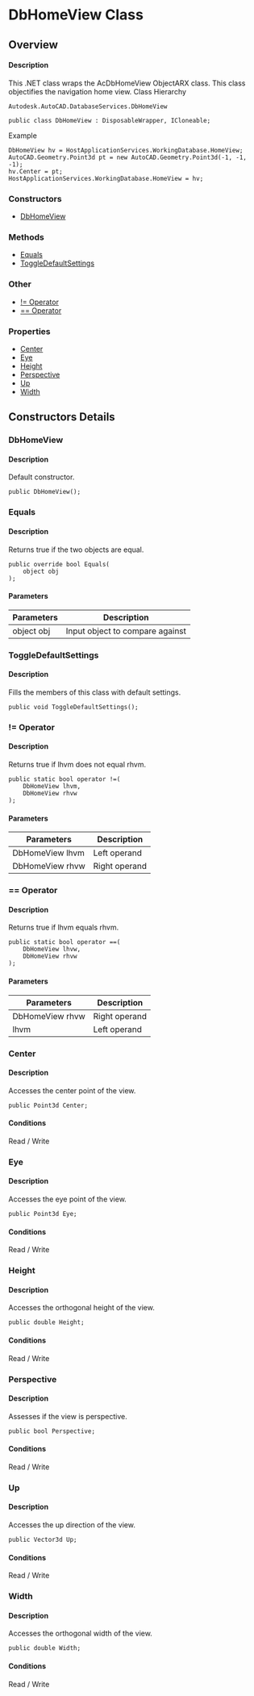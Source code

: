 # DbHomeView Class

## Overview

#### Description
This .NET class wraps the AcDbHomeView ObjectARX class. 
This class objectifies the navigation home view. 
Class Hierarchy
```text
Autodesk.AutoCAD.DatabaseServices.DbHomeView
```

```text
public class DbHomeView : DisposableWrapper, ICloneable;
```

Example
```text
DbHomeView hv = HostApplicationServices.WorkingDatabase.HomeView;
AutoCAD.Geometry.Point3d pt = new AutoCAD.Geometry.Point3d(-1, -1, -1);
hv.Center = pt;
HostApplicationServices.WorkingDatabase.HomeView = hv;
```

### Constructors

- [DbHomeView](#dbhomeview)

### Methods

- [Equals](#equals)
- [ToggleDefaultSettings](#toggledefaultsettings)

### Other

- [!= Operator](#!=-operator)
- [== Operator](#==-operator)

### Properties

- [Center](#center)
- [Eye](#eye)
- [Height](#height)
- [Perspective](#perspective)
- [Up](#up)
- [Width](#width)


## Constructors Details

### DbHomeView

#### Description
Default constructor.
```text
public DbHomeView();
```

### Equals

#### Description
Returns true if the two objects are equal.
```text
public override bool Equals(
    object obj
);
```

#### Parameters
| Parameters | Description |
| --- | --- |
| object obj | Input object to compare against |

### ToggleDefaultSettings

#### Description
Fills the members of this class with default settings.
```text
public void ToggleDefaultSettings();
```

### != Operator

#### Description
Returns true if lhvm does not equal rhvm.
```text
public static bool operator !=(
    DbHomeView lhvm, 
    DbHomeView rhvw
);
```

#### Parameters
| Parameters | Description |
| --- | --- |
| DbHomeView lhvm | Left operand |
| DbHomeView rhvw | Right operand |

### == Operator

#### Description
Returns true if lhvm equals rhvm.
```text
public static bool operator ==(
    DbHomeView lhvw, 
    DbHomeView rhvw
);
```

#### Parameters
| Parameters | Description |
| --- | --- |
| DbHomeView rhvw | Right operand |
| lhvm | Left operand |

### Center

#### Description
Accesses the center point of the view.
```text
public Point3d Center;
```

#### Conditions
Read / Write
### Eye

#### Description
Accesses the eye point of the view.
```text
public Point3d Eye;
```

#### Conditions
Read / Write
### Height

#### Description
Accesses the orthogonal height of the view.
```text
public double Height;
```

#### Conditions
Read / Write
### Perspective

#### Description
Assesses if the view is perspective.
```text
public bool Perspective;
```

#### Conditions
Read / Write
### Up

#### Description
Accesses the up direction of the view.
```text
public Vector3d Up;
```

#### Conditions
Read / Write
### Width

#### Description
Accesses the orthogonal width of the view.
```text
public double Width;
```

#### Conditions
Read / Write
